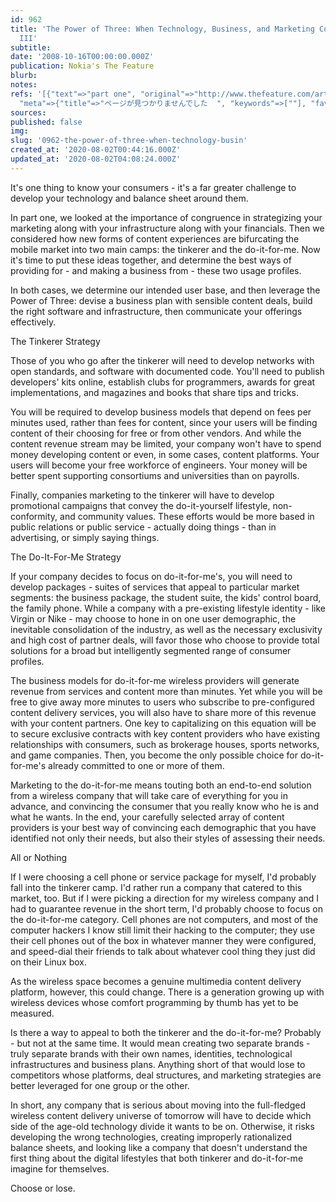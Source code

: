```yaml
---
id: 962
title: 'The Power of Three: When Technology, Business, and Marketing Converge - Part
  III'
subtitle: 
date: '2008-10-16T00:00:00.000Z'
publication: Nokia's The Feature
blurb: 
notes: 
refs: '[{"text"=>"part one", "original"=>"http://www.thefeature.com/article?articleid=100415",
  "meta"=>{"title"=>"ページが見つかりませんでした  ", "keywords"=>[""], "favicon"=>"http://www.thefeature.com/favicon.ico"}}]'
sources: 
published: false
img: 
slug: '0962-the-power-of-three-when-technology-busin'
created_at: '2020-08-02T00:44:16.000Z'
updated_at: '2020-08-02T04:08:24.000Z'
---
```

It's one thing to know your consumers - it's a far greater challenge to develop your technology and balance sheet around them.

  
In part one, we looked at the importance of congruence in strategizing your marketing along with your infrastructure along with your financials. Then we considered how new forms of content experiences are bifurcating the mobile market into two main camps: the tinkerer and the do-it-for-me. Now it's time to put these ideas together, and determine the best ways of providing for - and making a business from - these two usage profiles.

In both cases, we determine our intended user base, and then leverage the Power of Three: devise a business plan with sensible content deals, build the right software and infrastructure, then communicate your offerings effectively.

The Tinkerer Strategy

Those of you who go after the tinkerer will need to develop networks with open standards, and software with documented code. You'll need to publish developers' kits online, establish clubs for programmers, awards for great implementations, and magazines and books that share tips and tricks.

You will be required to develop business models that depend on fees per minutes used, rather than fees for content, since your users will be finding content of their choosing for free or from other vendors. And while the content revenue stream may be limited, your company won't have to spend money developing content or even, in some cases, content platforms. Your users will become your free workforce of engineers. Your money will be better spent supporting consortiums and universities than on payrolls.

Finally, companies marketing to the tinkerer will have to develop promotional campaigns that convey the do-it-yourself lifestyle, non-conformity, and community values. These efforts would be more based in public relations or public service - actually doing things - than in advertising, or simply saying things.

The Do-It-For-Me Strategy

If your company decides to focus on do-it-for-me's, you will need to develop packages - suites of services that appeal to particular market segments: the business package, the student suite, the kids' control board, the family phone. While a company with a pre-existing lifestyle identity - like Virgin or Nike - may choose to hone in on one user demographic, the inevitable consolidation of the industry, as well as the necessary exclusivity and high cost of partner deals, will favor those who choose to provide total solutions for a broad but intelligently segmented range of consumer profiles.

The business models for do-it-for-me wireless providers will generate revenue from services and content more than minutes. Yet while you will be free to give away more minutes to users who subscribe to pre-configured content delivery services, you will also have to share more of this revenue with your content partners. One key to capitalizing on this equation will be to secure exclusive contracts with key content providers who have existing relationships with consumers, such as brokerage houses, sports networks, and game companies. Then, you become the only possible choice for do-it-for-me's already committed to one or more of them.

Marketing to the do-it-for-me means touting both an end-to-end solution from a wireless company that will take care of everything for you in advance, and convincing the consumer that you really know who he is and what he wants. In the end, your carefully selected array of content providers is your best way of convincing each demographic that you have identified not only their needs, but also their styles of assessing their needs.

All or Nothing

If I were choosing a cell phone or service package for myself, I'd probably fall into the tinkerer camp. I'd rather run a company that catered to this market, too. But if I were picking a direction for my wireless company and I had to guarantee revenue in the short term, I'd probably choose to focus on the do-it-for-me category. Cell phones are not computers, and most of the computer hackers I know still limit their hacking to the computer; they use their cell phones out of the box in whatever manner they were configured, and speed-dial their friends to talk about whatever cool thing they just did on their Linux box.

As the wireless space becomes a genuine multimedia content delivery platform, however, this could change. There is a generation growing up with wireless devices whose comfort programming by thumb has yet to be measured.

Is there a way to appeal to both the tinkerer and the do-it-for-me? Probably - but not at the same time. It would mean creating two separate brands - truly separate brands with their own names, identities, technological infrastructures and business plans. Anything short of that would lose to competitors whose platforms, deal structures, and marketing strategies are better leveraged for one group or the other.

In short, any company that is serious about moving into the full-fledged wireless content delivery universe of tomorrow will have to decide which side of the age-old technology divide it wants to be on. Otherwise, it risks developing the wrong technologies, creating improperly rationalized balance sheets, and looking like a company that doesn't understand the first thing about the digital lifestyles that both tinkerer and do-it-for-me imagine for themselves.

Choose or lose.
